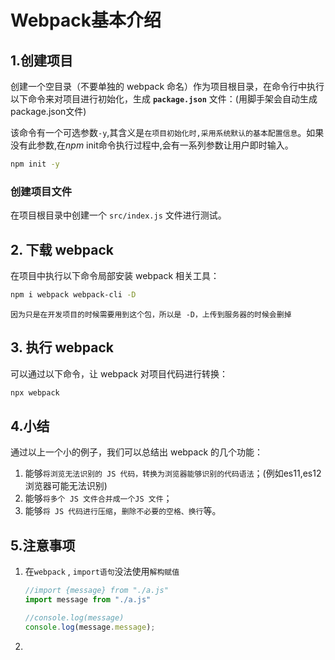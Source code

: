 # Webpack基本介绍

## 1.创建项目

创建一个空目录（不要单独的 webpack 命名）作为项目根目录，在命令行中执行以下命令来对项目进行初始化，生成 **`package.json`** 文件：(用脚手架会自动生成package.json文件)

该命令有一个可选参数`-y`,其含义是`在项目初始化时,采用系统默认的基本配置信息`。如果没有此参数,在*npm* init命令执行过程中,会有一系列参数让用户即时输入。

``` bash
npm init -y
```

### 创建项目文件

在项目根目录中创建一个  `src/index.js` 文件进行测试。

## 2. 下载 webpack

在项目中执行以下命令局部安装 webpack 相关工具：

``` bash
npm i webpack webpack-cli -D
```

`因为只是在开发项目的时候需要用到这个包，所以是 -D，上传到服务器的时候会删掉`

## 3. 执行 webpack

可以通过以下命令，让 webpack 对项目代码进行转换：

``` bash
npx webpack
```

## 4.小结

通过以上一个小的例子，我们可以总结出 webpack 的几个功能：

1. 能够`将浏览无法识别的 JS 代码，转换为浏览器能够识别的代码语法`；(例如es11,es12浏览器可能无法识别)
2. 能够`将多个 JS 文件合并成一个JS 文件`；
3. 能够`将 JS 代码进行压缩`，`删除不必要的空格、换行`等。

## 5.注意事项

1. 在`webpack` ,  `import语句`没法使用`解构赋值`

   ``` javascript
   //import {message} from "./a.js"
   import message from "./a.js"
   
   //console.log(message)
   console.log(message.message);
   ```

   

2. 
